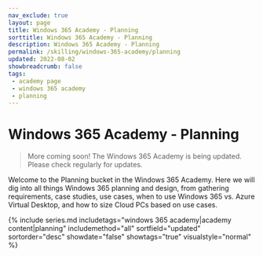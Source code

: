 ```yaml
---
nav_exclude: true
layout: page
title: Windows 365 Academy - Planning
sorttitle: Windows 365 Academy - Planning
description: Windows 365 Academy - Planning
permalink: /skilling/windows-365-academy/planning
updated: 2022-08-02
showbreadcrumb: false
tags: 
 - academy page
 - windows 365 academy
 - planning
---
```


# Windows 365 Academy - Planning

> More coming soon! The Windows 365 Academy is being updated. Please check regularly for updates.

Welcome to the Planning bucket in the Windows 365 Academy. Here we will dig into all things Windows 365 planning and design, from gathering requirements, case studies, use cases, when to use Windows 365 vs. Azure Virtual Desktop, and how to size Cloud PCs based on use cases.  

{% include series.md 
    includetags="windows 365 academy|academy content|planning" 
    includemethod="all" 
    sortfield="updated" sortorder="desc" showdate="false" showtags="true" 
    visualstyle="normal"
%}